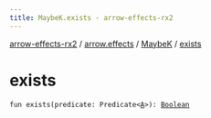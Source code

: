 ```yaml
---
title: MaybeK.exists - arrow-effects-rx2
---
```


[arrow-effects-rx2](../../index.html) / [arrow.effects](../index.html) / [MaybeK](index.html) / [exists](./exists.html)

# exists

`fun exists(predicate: Predicate<`[`A`](index.html#A)`>): `[`Boolean`](https://kotlinlang.org/api/latest/jvm/stdlib/kotlin/-boolean/index.html)